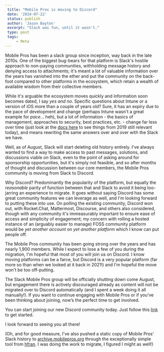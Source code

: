 ```yaml
---
 title: "Mobile Pros is moving to Discord"
 date: '2024-07-22'
 status: publish
 author: 'Jason Bayton'
 excerpt: "Slack was fun, until it wasn't."
 type: post
 tags:
     - Meta
---
```

Mobile Pros has been a slack group since inception, way back in the late 2010s. One of the biggest bug-bears for that platform is Slack's hostile approach to non-paying communities, withholding message history and denying access to attachments; it's meant a lot of valuable information over the years has vanished into the ether and put the community on the back-foot compared to other platforms in the ecosystem, which retain a wealth of available wisdom from their collective members. 

While it's arguable the ecosystem moves quickly and information soon becomes dated, I say _yes and no_. Specific questions about Intune or a version of iOS more than a couple of years old? Sure, it has an expiry due to the pace of development and change (perhaps Intune wasn't a great example for _pace_... heh), but a lot of information - the basics of management, approaches to security, best practices, etc. - change far less over time (just look at the [docs here](/android) to see things from 2019 still relevant today), and means rewriting the same answers over and over with the Slack we have.

Well, as of August, Slack will start deleting old history entirely. I've always wanted to find a way to make access to past messages, solutions, and discussions viable _on_ Slack, even to the point of asking around for sponsorship opportunities, but it's simply not feasible, and so after months of thought and discussion between our core members, the Mobile Pros community is moving from Slack to Discord.

Why Discord? Predominantly the popularity of the platform, but equally the _reasonable_ parity of function between that and Slack to avoid it being too-jarring an experience to migrate. It goes without saying Discord has some great community features we can leverage as well, and I'm looking forward to putting these into use. On polling the existing community, Discord won out, with Rocket.Chat, Mattermost, Discourse, and others also considered, though with any community it's immeasurably important to ensure ease of access and simplicity of engagement; my concern with rolling a hosted instance of an (arguably easier to manage) FOSS community platform would be _yet another account_ on _yet another platform_ which I know can put people off. 

The Mobile Pros community has been going strong over the years and has nearly 1,900 members. While I expect to lose a few of you during the migration, I'm hopeful that most of you will join us on Discord. I know moving platforms can be a farce, but Discord is a very popular platform (far more so than when we looked at it back in 2021!) and I'm hopeful the move won't be too off-putting. 

The Slack Mobile Pros group will be officially shutting down come August, but engagement there is actively discouraged already as content will not be migrated over to Discord automatically (and I spent a week doing it all manually!). If you want to continue engaging with Mobile Pros or if you’ve been thinking about joining, now’s the perfect time to get involved.

You can start joining our new Discord community today. Just follow this [link](https://discord.gg/KGEpPxnjNu) to get started. 

I look forward to seeing you all there!

(Oh, and for good measure, I've also pushed a static copy of Mobile Pros' Slack history to [archive.mobilepros.org](https://archive.mobilepros.org) through the exceptionally simple tool from [hfran](https://pypi.org/project/slack-export-viewer/). I was doing the work to migrate, I figured I might as well!)